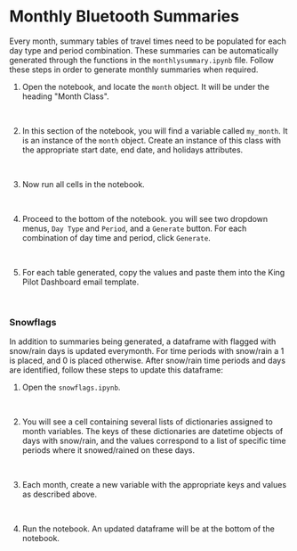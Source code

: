 # Monthly Bluetooth Summaries 

Every month, summary tables of travel times need to be populated for each day type and period combination. These summaries can be automatically generated through the functions in the `monthlysummary.ipynb` file. Follow these steps in order to generate monthly summaries when required.

1. Open the notebook, and locate the `month` object. It will be under the heading "Month Class".
<br>

2. In this section of the notebook, you will find a variable called `my_month`. It is an instance of the `month` object. Create an instance of this class with the appropriate start date, end date, and holidays attributes. 
<br>

3. Now run all cells in the notebook.
<br>

4. Proceed to the bottom of the notebook. you will see two dropdown menus, `Day Type` and `Period`, and a `Generate` button. For each combination of day time and period, click `Generate`. 
<br>

5. For each table generated, copy the values and paste them into the King Pilot Dashboard email template. 
<br>

### Snowflags 

In addition to summaries being generated, a dataframe with flagged with snow/rain days is updated everymonth. For time periods with snow/rain a 1 is placed, and 0 is placed otherwise. After snow/rain time periods and days are identified, follow these steps to update this dataframe:

1. Open the `snowflags.ipynb`. 
<br>

2. You will see a cell containing several lists of dictionaries assigned to month variables. The keys of these dictionaries are datetime objects of days with snow/rain, and the values correspond to a list of specific time periods where it snowed/rained on these days. 
<br>

3. Each month, create a new variable with the appropriate keys and values as described above.
<br>

4. Run the notebook. An updated dataframe will be at the bottom of the notebook. 
